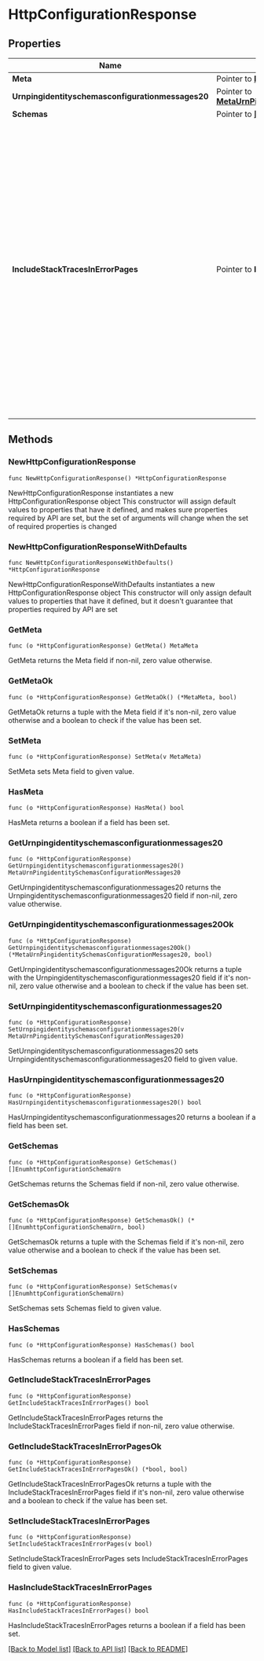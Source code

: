 # HttpConfigurationResponse

## Properties

Name | Type | Description | Notes
------------ | ------------- | ------------- | -------------
**Meta** | Pointer to [**MetaMeta**](MetaMeta.md) |  | [optional] 
**Urnpingidentityschemasconfigurationmessages20** | Pointer to [**MetaUrnPingidentitySchemasConfigurationMessages20**](MetaUrnPingidentitySchemasConfigurationMessages20.md) |  | [optional] 
**Schemas** | Pointer to [**[]EnumhttpConfigurationSchemaUrn**](EnumhttpConfigurationSchemaUrn.md) |  | [optional] 
**IncludeStackTracesInErrorPages** | Pointer to **bool** | Indicates whether exceptions thrown by servlet or web application extensions will be included in the resulting error page response. Stack traces can be helpful in diagnosing application errors, but in production they may reveal information that might be useful to a malicious attacker. | [optional] 

## Methods

### NewHttpConfigurationResponse

`func NewHttpConfigurationResponse() *HttpConfigurationResponse`

NewHttpConfigurationResponse instantiates a new HttpConfigurationResponse object
This constructor will assign default values to properties that have it defined,
and makes sure properties required by API are set, but the set of arguments
will change when the set of required properties is changed

### NewHttpConfigurationResponseWithDefaults

`func NewHttpConfigurationResponseWithDefaults() *HttpConfigurationResponse`

NewHttpConfigurationResponseWithDefaults instantiates a new HttpConfigurationResponse object
This constructor will only assign default values to properties that have it defined,
but it doesn't guarantee that properties required by API are set

### GetMeta

`func (o *HttpConfigurationResponse) GetMeta() MetaMeta`

GetMeta returns the Meta field if non-nil, zero value otherwise.

### GetMetaOk

`func (o *HttpConfigurationResponse) GetMetaOk() (*MetaMeta, bool)`

GetMetaOk returns a tuple with the Meta field if it's non-nil, zero value otherwise
and a boolean to check if the value has been set.

### SetMeta

`func (o *HttpConfigurationResponse) SetMeta(v MetaMeta)`

SetMeta sets Meta field to given value.

### HasMeta

`func (o *HttpConfigurationResponse) HasMeta() bool`

HasMeta returns a boolean if a field has been set.

### GetUrnpingidentityschemasconfigurationmessages20

`func (o *HttpConfigurationResponse) GetUrnpingidentityschemasconfigurationmessages20() MetaUrnPingidentitySchemasConfigurationMessages20`

GetUrnpingidentityschemasconfigurationmessages20 returns the Urnpingidentityschemasconfigurationmessages20 field if non-nil, zero value otherwise.

### GetUrnpingidentityschemasconfigurationmessages20Ok

`func (o *HttpConfigurationResponse) GetUrnpingidentityschemasconfigurationmessages20Ok() (*MetaUrnPingidentitySchemasConfigurationMessages20, bool)`

GetUrnpingidentityschemasconfigurationmessages20Ok returns a tuple with the Urnpingidentityschemasconfigurationmessages20 field if it's non-nil, zero value otherwise
and a boolean to check if the value has been set.

### SetUrnpingidentityschemasconfigurationmessages20

`func (o *HttpConfigurationResponse) SetUrnpingidentityschemasconfigurationmessages20(v MetaUrnPingidentitySchemasConfigurationMessages20)`

SetUrnpingidentityschemasconfigurationmessages20 sets Urnpingidentityschemasconfigurationmessages20 field to given value.

### HasUrnpingidentityschemasconfigurationmessages20

`func (o *HttpConfigurationResponse) HasUrnpingidentityschemasconfigurationmessages20() bool`

HasUrnpingidentityschemasconfigurationmessages20 returns a boolean if a field has been set.

### GetSchemas

`func (o *HttpConfigurationResponse) GetSchemas() []EnumhttpConfigurationSchemaUrn`

GetSchemas returns the Schemas field if non-nil, zero value otherwise.

### GetSchemasOk

`func (o *HttpConfigurationResponse) GetSchemasOk() (*[]EnumhttpConfigurationSchemaUrn, bool)`

GetSchemasOk returns a tuple with the Schemas field if it's non-nil, zero value otherwise
and a boolean to check if the value has been set.

### SetSchemas

`func (o *HttpConfigurationResponse) SetSchemas(v []EnumhttpConfigurationSchemaUrn)`

SetSchemas sets Schemas field to given value.

### HasSchemas

`func (o *HttpConfigurationResponse) HasSchemas() bool`

HasSchemas returns a boolean if a field has been set.

### GetIncludeStackTracesInErrorPages

`func (o *HttpConfigurationResponse) GetIncludeStackTracesInErrorPages() bool`

GetIncludeStackTracesInErrorPages returns the IncludeStackTracesInErrorPages field if non-nil, zero value otherwise.

### GetIncludeStackTracesInErrorPagesOk

`func (o *HttpConfigurationResponse) GetIncludeStackTracesInErrorPagesOk() (*bool, bool)`

GetIncludeStackTracesInErrorPagesOk returns a tuple with the IncludeStackTracesInErrorPages field if it's non-nil, zero value otherwise
and a boolean to check if the value has been set.

### SetIncludeStackTracesInErrorPages

`func (o *HttpConfigurationResponse) SetIncludeStackTracesInErrorPages(v bool)`

SetIncludeStackTracesInErrorPages sets IncludeStackTracesInErrorPages field to given value.

### HasIncludeStackTracesInErrorPages

`func (o *HttpConfigurationResponse) HasIncludeStackTracesInErrorPages() bool`

HasIncludeStackTracesInErrorPages returns a boolean if a field has been set.


[[Back to Model list]](../README.md#documentation-for-models) [[Back to API list]](../README.md#documentation-for-api-endpoints) [[Back to README]](../README.md)


